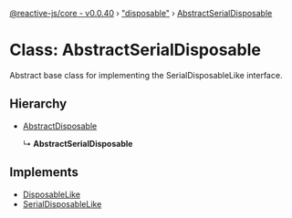 [@reactive-js/core - v0.0.40](../README.md) › ["disposable"](../modules/_disposable_.md) › [AbstractSerialDisposable](_disposable_.abstractserialdisposable.md)

# Class: AbstractSerialDisposable

Abstract base class for implementing the SerialDisposableLike interface.

## Hierarchy

* [AbstractDisposable](_disposable_.abstractdisposable.md)

  ↳ **AbstractSerialDisposable**

## Implements

* [DisposableLike](../interfaces/_disposable_.disposablelike.md)
* [SerialDisposableLike](../interfaces/_disposable_.serialdisposablelike.md)
